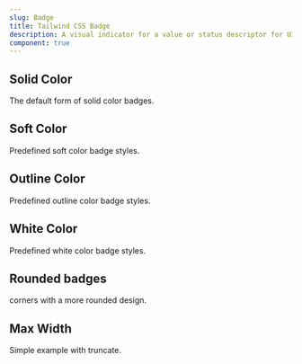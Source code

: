 ```yaml
---
slug: Badge
title: Tailwind CSS Badge
description: A visual indicator for a value or status descriptor for UI elements.
component: true
---
```


<script>
    import { ComponentPreview } from '$lib/components/docs';
</script>

<h2>Solid Color</h2>
<p>The default form of solid color badges.</p>
<ComponentPreview type="badge" name="badge-solid" >

<div />

</ComponentPreview>

<h2>Soft Color</h2>
<p>Predefined soft color badge styles.</p>
<ComponentPreview type="badge" name="badge-soft" >

<div />

</ComponentPreview>

<h2>Outline Color</h2>
<p>Predefined outline color badge styles.</p>
<ComponentPreview type="badge" name="badge-outline" >

<div />

</ComponentPreview>

<h2>White Color</h2>
<p>Predefined white color badge styles.</p>
<ComponentPreview type="badge" name="badge-white" >

<div />

</ComponentPreview>

<h2>Rounded badges</h2>
<p>corners with a more rounded design.</p>
<ComponentPreview type="badge" name="badge-rounded" >

<div />

</ComponentPreview>

<h2>Max Width</h2>
<p>Simple example with truncate.</p>
<ComponentPreview type="badge" name="badge-width" >

<div />

</ComponentPreview>